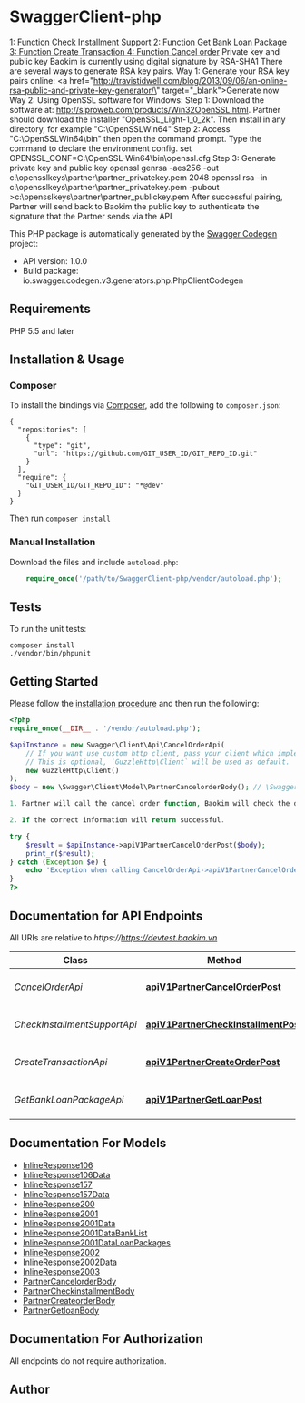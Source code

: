 # SwaggerClient-php
<a href='/baokim-firm-open-api-9050'>1: Function Check Installment Support </a>  <a href='/baokim-firm-open-api-9051'>2: Function Get Bank Loan Package </a>  <a href='/baokim-firm-open-api-9052'>3: Function Create Transaction </a>  <a href='/baokim-firm-open-api-9062'>4: Function Cancel order</a>  Private key and public key Baokim is currently using digital signature by RSA-SHA1  There are several ways to generate RSA key pairs.  Way 1:  Generate your RSA key pairs online: <a href=\"http://travistidwell.com/blog/2013/09/06/an-online-rsa-public-and-private-key-generator/\" target=\"_blank\">Generate now</a>  Way 2:  Using OpenSSL software for Windows:  Step 1: Download the software at:  http://slproweb.com/products/Win32OpenSSL.html. Partner should download the installer \"OpenSSL_Light-1_0_2k\". Then install in any directory, for example \"C:\\OpenSSLWin64\"  Step 2: Access \"C:\\OpenSSLWin64\\bin\" then open the command prompt. Type the command to declare the environment config.  set OPENSSL_CONF=C:\\OpenSSL-Win64\\bin\\openssl.cfg  Step 3: Generate private key and public key  openssl genrsa -aes256 -out c:\\opensslkeys\\partner\\partner_privatekey.pem 2048  openssl rsa –in c:\\opensslkeys\\partner\\partner_privatekey.pem -pubout >c:\\opensslkeys\\partner\\partner_publickey.pem  After successful pairing, Partner will send back to Baokim the public key to authenticate the signature that the Partner sends via the API

This PHP package is automatically generated by the [Swagger Codegen](https://github.com/swagger-api/swagger-codegen) project:

- API version: 1.0.0
- Build package: io.swagger.codegen.v3.generators.php.PhpClientCodegen

## Requirements

PHP 5.5 and later

## Installation & Usage
### Composer

To install the bindings via [Composer](http://getcomposer.org/), add the following to `composer.json`:

```
{
  "repositories": [
    {
      "type": "git",
      "url": "https://github.com/GIT_USER_ID/GIT_REPO_ID.git"
    }
  ],
  "require": {
    "GIT_USER_ID/GIT_REPO_ID": "*@dev"
  }
}
```

Then run `composer install`

### Manual Installation

Download the files and include `autoload.php`:

```php
    require_once('/path/to/SwaggerClient-php/vendor/autoload.php');
```

## Tests

To run the unit tests:

```
composer install
./vendor/bin/phpunit
```

## Getting Started

Please follow the [installation procedure](#installation--usage) and then run the following:

```php
<?php
require_once(__DIR__ . '/vendor/autoload.php');

$apiInstance = new Swagger\Client\Api\CancelOrderApi(
    // If you want use custom http client, pass your client which implements `GuzzleHttp\ClientInterface`.
    // This is optional, `GuzzleHttp\Client` will be used as default.
    new GuzzleHttp\Client()
);
$body = new \Swagger\Client\Model\PartnerCancelorderBody(); // \Swagger\Client\Model\PartnerCancelorderBody | Process:

1. Partner will call the cancel order function, Baokim will check the data format and signature authentication, then will check the customer information.

2. If the correct information will return successful.

try {
    $result = $apiInstance->apiV1PartnerCancelOrderPost($body);
    print_r($result);
} catch (Exception $e) {
    echo 'Exception when calling CancelOrderApi->apiV1PartnerCancelOrderPost: ', $e->getMessage(), PHP_EOL;
}
?>
```

## Documentation for API Endpoints

All URIs are relative to *https://https://devtest.baokim.vn*

Class | Method | HTTP request | Description
------------ | ------------- | ------------- | -------------
*CancelOrderApi* | [**apiV1PartnerCancelOrderPost**](docs/Api/CancelOrderApi.md#apiv1partnercancelorderpost) | **POST** /api/v1/partner/cancel-order | https::devtest.baokim.vn/api/v1/partner/installment
*CheckInstallmentSupportApi* | [**apiV1PartnerCheckInstallmentPost**](docs/Api/CheckInstallmentSupportApi.md#apiv1partnercheckinstallmentpost) | **POST** /api/v1/partner/check-installment | https::devtest.baokim.vn/api/v1/partner/installment
*CreateTransactionApi* | [**apiV1PartnerCreateOrderPost**](docs/Api/CreateTransactionApi.md#apiv1partnercreateorderpost) | **POST** /api/v1/partner/create-order | https::devtest.baokim.vn/api/v1/partner/installment
*GetBankLoanPackageApi* | [**apiV1PartnerGetLoanPost**](docs/Api/GetBankLoanPackageApi.md#apiv1partnergetloanpost) | **POST** /api/v1/partner/get-loan | https::devtest.baokim.vn/api/v1/partner/installment

## Documentation For Models

 - [InlineResponse106](docs/Model/InlineResponse106.md)
 - [InlineResponse106Data](docs/Model/InlineResponse106Data.md)
 - [InlineResponse157](docs/Model/InlineResponse157.md)
 - [InlineResponse157Data](docs/Model/InlineResponse157Data.md)
 - [InlineResponse200](docs/Model/InlineResponse200.md)
 - [InlineResponse2001](docs/Model/InlineResponse2001.md)
 - [InlineResponse2001Data](docs/Model/InlineResponse2001Data.md)
 - [InlineResponse2001DataBankList](docs/Model/InlineResponse2001DataBankList.md)
 - [InlineResponse2001DataLoanPackages](docs/Model/InlineResponse2001DataLoanPackages.md)
 - [InlineResponse2002](docs/Model/InlineResponse2002.md)
 - [InlineResponse2002Data](docs/Model/InlineResponse2002Data.md)
 - [InlineResponse2003](docs/Model/InlineResponse2003.md)
 - [PartnerCancelorderBody](docs/Model/PartnerCancelorderBody.md)
 - [PartnerCheckinstallmentBody](docs/Model/PartnerCheckinstallmentBody.md)
 - [PartnerCreateorderBody](docs/Model/PartnerCreateorderBody.md)
 - [PartnerGetloanBody](docs/Model/PartnerGetloanBody.md)

## Documentation For Authorization

 All endpoints do not require authorization.


## Author



